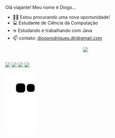   Olá viajante! Meu nome é Diogo...

- 👨‍💻 Estou procurando uma nova oportunidade!
- 💻 Estudante de Ciência da Computação
- ☕ Estudando e trabalhando com Java 
- 📫 contato: diogorodrigues.djr@gmail.com

<div align="center">
  <a href="https://github.com/diogodjr">
  <img height="180em" src="https://github-readme-stats.vercel.app/api?username=diogodjr&show_icons=true&theme=dark&include_all_commits=true&count_private=true"/>
</div>

##
<div> 
  <a href="https://instagram.com/diogodjr" target="_blank"><img src="https://img.shields.io/badge/-Instagram-%23E4405F?style=for-the-badge&logo=instagram&logoColor=white" target="_blank"></a>
 <a href="https://discord.com/channels/1034156393885863947/1034156393885863949" target="_blank"><img src="https://img.shields.io/badge/Discord-7289DA?style=for-the-badge&logo=discord&logoColor=white" target="_blank"></a> 
  <a href = "diogorodrigues.djr@gmail.com"><img src="https://img.shields.io/badge/Gmail-D14836?style=for-the-badge&logo=gmail&logoColor=white" target="_blank"></a>
  <a href="https://www.linkedin.com/in/diogorodrigues-2901/" target="_blank"><img src="https://img.shields.io/badge/-LinkedIn-%230077B5?style=for-the-badge&logo=linkedin&logoColor=white" target="_blank"></a> 
 
  ![Snake animation](https://github.com/rafaballerini/rafaballerini/blob/output/github-contribution-grid-snake.svg)
 
</div>

